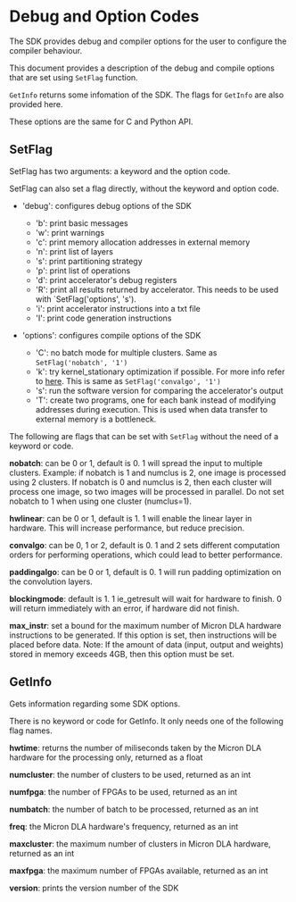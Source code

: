 # Debug and Option Codes

The SDK provides debug and compiler options for the user to configure the compiler behaviour.

This document provides a description of the debug and compile options that are set using `SetFlag` function.

`GetInfo` returns some infomation of the SDK. The flags for `GetInfo` are also provided here.

These options are the same for C and Python API.

## SetFlag

SetFlag has two arguments: a keyword and the option code.

SetFlag can also set a flag directly, without the keyword and option code.

- 'debug': configures debug options of the SDK
  * 'b': print basic messages
  * 'w': print warnings
  * 'c': print memory allocation addresses in external memory
  * 'n': print list of layers
  * 's': print partitioning strategy
  * 'p': print list of operations
  * 'd': print accelerator's debug registers
  * 'R': print all results returned by accelerator. This needs to be used with `SetFlag('options', 's').
  * 'i': print accelerator instructions into a txt file
  * 'I': print code generation instructions

- 'options': configures compile options of the SDK
  * 'C': no batch mode for multiple clusters. Same as `SetFlag('nobatch', '1')`
  * 'k': try kernel_stationary optimization if possible. For more info refer to [here](https://www.emc2-workshop.com/assets/docs/asplos-18/paper5.pdf).
  This is same as `SetFlag('convalgo', '1')`
  * 's': run the software version for comparing the accelerator's output
  * 'T': create two programs, one for each bank instead of modifying addresses during execution. This is used when data transfer to external memory is a bottleneck.

The following are flags that can be set with `SetFlag` without the need of a keyword or code.

**nobatch**: can be 0 or 1, default is 0. 1 will spread the input to multiple clusters.
 Example: if nobatch is 1 and numclus is 2, one image is processed using 2 clusters.
 If nobatch is 0 and numclus is 2, then each cluster will process one image, so two images will be processed in parallel.
 Do not set nobatch to 1 when using one cluster (numclus=1).

**hwlinear**: can be 0 or 1, default is 1. 1 will enable the linear layer in hardware. This will increase performance, but reduce precision.

**convalgo**: can be 0, 1 or 2, default is 0. 1 and 2 sets different computation orders for performing operations, which could lead to better performance.

**paddingalgo**: can be 0 or 1, default is 0. 1 will run padding optimization on the convolution layers.

**blockingmode**: default is 1. 1 ie_getresult will wait for hardware to finish. 0 will return immediately with an error, if hardware did not finish.

**max_instr**: set a bound for the maximum number of Micron DLA hardware instructions to be generated. If this option is set, then instructions will be placed before data. Note: If the amount of data (input, output and weights) stored in memory exceeds 4GB, then this option must be set.

## GetInfo

Gets information regarding some SDK options.

There is no keyword or code for GetInfo. It only needs one of the following flag names.

**hwtime**: returns the number of miliseconds taken by the Micron DLA hardware for the processing only, returned as a float

**numcluster**: the number of clusters to be used, returned as an int

**numfpga**: the number of FPGAs to be used, returned as an int

**numbatch**: the number of batch to be processed, returned as an int

**freq**: the Micron DLA hardware's frequency, returned as an int

**maxcluster**: the maximum number of clusters in Micron DLA hardware, returned as an int

**maxfpga**: the maximum number of FPGAs available, returned as an int

**version**: prints the version number of the SDK

